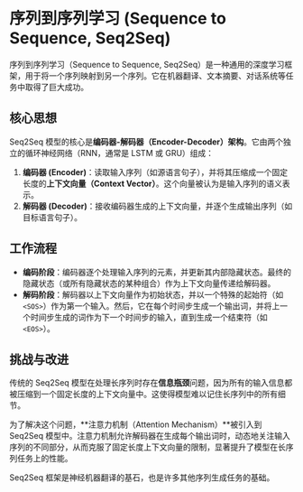 # 序列到序列学习 (Sequence to Sequence, Seq2Seq)

序列到序列学习（Sequence to Sequence, Seq2Seq）是一种通用的深度学习框架，用于将一个序列映射到另一个序列。它在机器翻译、文本摘要、对话系统等任务中取得了巨大成功。

## 核心思想

Seq2Seq 模型的核心是**编码器-解码器（Encoder-Decoder）架构**。它由两个独立的循环神经网络（RNN，通常是 LSTM 或 GRU）组成：

1.  **编码器 (Encoder)**：读取输入序列（如源语言句子），并将其压缩成一个固定长度的**上下文向量（Context Vector）**。这个向量被认为是输入序列的语义表示。
2.  **解码器 (Decoder)**：接收编码器生成的上下文向量，并逐个生成输出序列（如目标语言句子）。

## 工作流程

- **编码阶段**：编码器逐个处理输入序列的元素，并更新其内部隐藏状态。最终的隐藏状态（或所有隐藏状态的某种组合）作为上下文向量传递给解码器。
- **解码阶段**：解码器以上下文向量作为初始状态，并以一个特殊的起始符（如 `<SOS>`）作为第一个输入。然后，它在每个时间步生成一个输出词，并将上一个时间步生成的词作为下一个时间步的输入，直到生成一个结束符（如 `<EOS>`）。

## 挑战与改进

传统的 Seq2Seq 模型在处理长序列时存在**信息瓶颈**问题，因为所有的输入信息都被压缩到一个固定长度的上下文向量中。这使得模型难以记住长序列中的所有细节。

为了解决这个问题，**注意力机制（Attention Mechanism）**被引入到 Seq2Seq 模型中。注意力机制允许解码器在生成每个输出词时，动态地关注输入序列的不同部分，从而克服了固定长度上下文向量的限制，显著提升了模型在长序列任务上的性能。

Seq2Seq 框架是神经机器翻译的基石，也是许多其他序列生成任务的基础。
